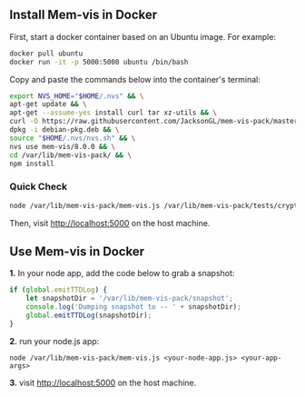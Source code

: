 ## Install Mem-vis in Docker

First, start a docker container based on an Ubuntu image. For example:
```bash
docker pull ubuntu
docker run -it -p 5000:5000 ubuntu /bin/bash
```

Copy and paste the commands below into the container's terminal:
```bash
export NVS_HOME="$HOME/.nvs" && \
apt-get update && \
apt-get --assume-yes install curl tar xz-utils && \
curl -O https://raw.githubusercontent.com/JacksonGL/mem-vis-pack/master/bin/linux/debian-pkg.deb && \
dpkg -i debian-pkg.deb && \
source "$HOME/.nvs/nvs.sh" && \
nvs use mem-vis/8.0.0 && \
cd /var/lib/mem-vis-pack/ && \
npm install
```

### Quick Check

```bash
node /var/lib/mem-vis-pack/mem-vis.js /var/lib/mem-vis-pack/tests/crypto.js
```

Then, visit [http://localhost:5000](http://localhost:5000) on the host machine.

## Use Mem-vis in Docker

  **1.** In your node app, add the code below to grab a snapshot:

```javascript
if (global.emitTTDLog) {
    let snapshotDir = '/var/lib/mem-vis-pack/snapshot';
    console.log('Dumping snapshot to -- ' + snapshotDir);
    global.emitTTDLog(snapshotDir);
}
```

  **2.** run your node.js app:

```
node /var/lib/mem-vis-pack/mem-vis.js <your-node-app.js> <your-app-args>
```
  
  **3.** visit [http://localhost:5000](http://localhost:5000) on the host machine.

